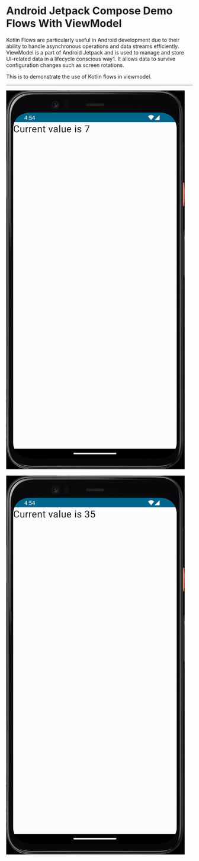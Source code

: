 # Android Jetpack Compose Demo Flows With ViewModel

Kotlin Flows are particularly useful in Android development due to their ability to handle asynchronous operations and data streams efficiently. ViewModel is a part of Android Jetpack and is used to manage and store UI-related data in a lifecycle conscious way1. It allows data to survive configuration changes such as screen rotations.

This is to demonstrate the use of Kotlin flows in viewmodel.

---

[![Vaibhav Mojidra - 1.jpeg](https://raw.githubusercontent.com/VaibhavMojidra/Android-Jetpack-Compose---Demo-Flows-With-ViewModel/master/screenshots/1.jpeg "Vaibhav Mojidra")](https://vaibhavmojidra.github.io/site/)

[![Vaibhav Mojidra - 2.jpeg](https://raw.githubusercontent.com/VaibhavMojidra/Android-Jetpack-Compose---Demo-Flows-With-ViewModel/master/screenshots/2.jpeg "Vaibhav Mojidra")](https://vaibhavmojidra.github.io/site/)
